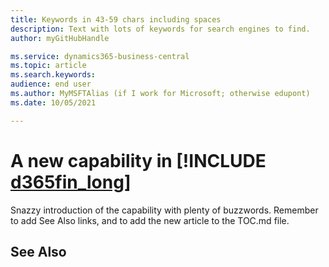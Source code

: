 ```yaml
---
title: Keywords in 43-59 chars including spaces
description: Text with lots of keywords for search engines to find.
author: myGitHubHandle

ms.service: dynamics365-business-central
ms.topic: article
ms.search.keywords:
audience: end user
ms.author: MyMSFTAlias (if I work for Microsoft; otherwise edupont)
ms.date: 10/05/2021

---
```

# A new capability in [!INCLUDE [d365fin_long](includes/d365fin_long_md.md)]

Snazzy introduction of the capability with plenty of buzzwords. Remember to add See Also links, and to add the new article to the TOC.md file.  
<!-- This is a simple template to help you get started quickly. For more detailed templates, see the *templates* folder. For more information, see [Extend, Customize, and Collaborate on the Help for Dynamics 365 Business Central](https://learn.microsoft.com/dynamics365/business-central/dev-itpro/help/contributor-guide).-->

## See Also

<!--link-->
